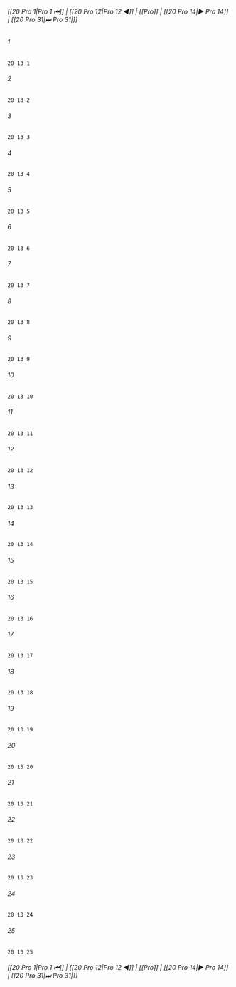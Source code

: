 
###### [[20 Pro 1|Pro 1 ⏮]] | [[20 Pro 12|Pro 12 ◀]] | [[Pro]] | [[20 Pro 14|▶ Pro 14]] | [[20 Pro 31|⏭ Pro 31|]]

###### 1
``` verse
20 13 1 
```
###### 2
``` verse
20 13 2 
```
###### 3
``` verse
20 13 3 
```
###### 4
``` verse
20 13 4 
```
###### 5
``` verse
20 13 5 
```
###### 6
``` verse
20 13 6 
```
###### 7
``` verse
20 13 7 
```
###### 8
``` verse
20 13 8 
```
###### 9
``` verse
20 13 9 
```
###### 10
``` verse
20 13 10 
```
###### 11
``` verse
20 13 11 
```
###### 12
``` verse
20 13 12 
```
###### 13
``` verse
20 13 13 
```
###### 14
``` verse
20 13 14 
```
###### 15
``` verse
20 13 15 
```
###### 16
``` verse
20 13 16 
```
###### 17
``` verse
20 13 17 
```
###### 18
``` verse
20 13 18 
```
###### 19
``` verse
20 13 19 
```
###### 20
``` verse
20 13 20 
```
###### 21
``` verse
20 13 21 
```
###### 22
``` verse
20 13 22 
```
###### 23
``` verse
20 13 23 
```
###### 24
``` verse
20 13 24 
```
###### 25
``` verse
20 13 25 
```

###### [[20 Pro 1|Pro 1 ⏮]] | [[20 Pro 12|Pro 12 ◀]] | [[Pro]] | [[20 Pro 14|▶ Pro 14]] | [[20 Pro 31|⏭ Pro 31|]]

